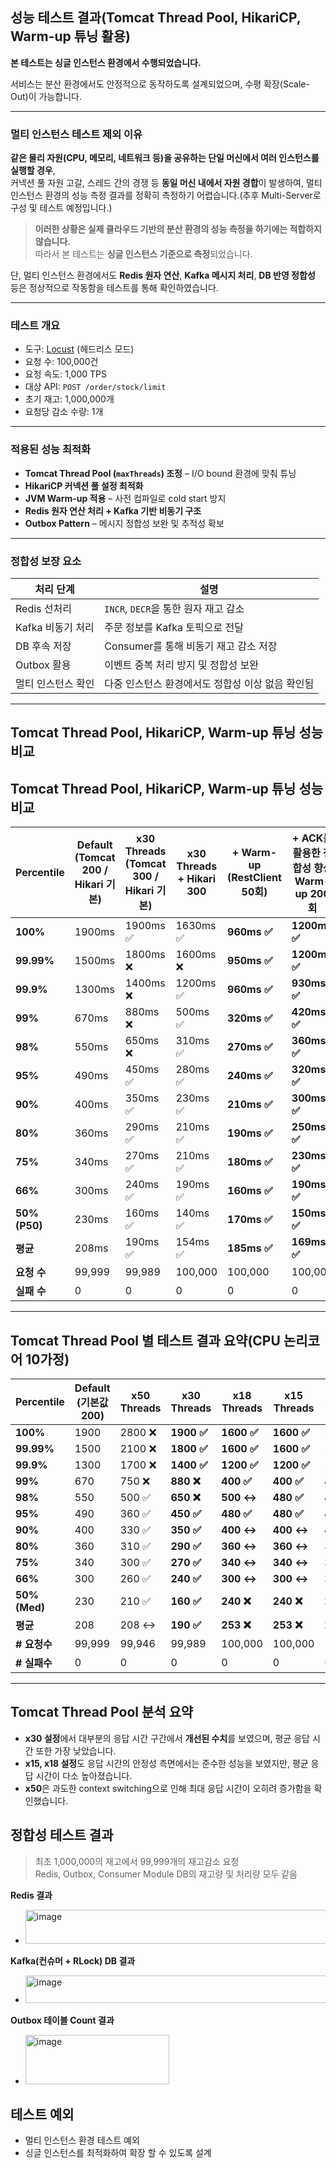 
## 성능 테스트 결과(Tomcat Thread Pool, HikariCP, Warm-up 튜닝 활용)

**본 테스트는 싱글 인스턴스 환경에서 수행되었습니다.**

서비스는 분산 환경에서도 안정적으로 동작하도록 설계되었으며, 수평 확장(Scale-Out)이 가능합니다.

---

### 멀티 인스턴스 테스트 제외 이유

**같은 물리 자원(CPU, 메모리, 네트워크 등)을 공유하는 단일 머신에서 여러 인스턴스를 실행할 경우**,  
커넥션 풀 자원 고갈, 스레드 간의 경쟁 등 **동일 머신 내에서 자원 경합**이 발생하여, 멀티 인스턴스 환경의 성능 측정 결과를 정확히 측정하기 어렵습니다.(추후 Multi-Server로 구성 및 테스트 예정입니다.)

> **이러한 상황은 실제 클라우드 기반의 분산 환경의 성능 측정을 하기에는 적합하지 않습니다.**  
> 따라서 본 테스트는 **싱글 인스턴스 기준으로 측정**되었습니다.

단, 멀티 인스턴스 환경에서도 **Redis 원자 연산**, **Kafka 메시지 처리**, **DB 반영 정합성** 등은 정상적으로 작동함을 테스트를 통해 확인하였습니다.

---

### 테스트 개요

- 도구: [Locust](https://locust.io/) (헤드리스 모드)
- 요청 수: 100,000건
- 요청 속도: 1,000 TPS
- 대상 API: `POST /order/stock/limit`
- 초기 재고: 1,000,000개
- 요청당 감소 수량: 1개

---

### 적용된 성능 최적화

- **Tomcat Thread Pool (`maxThreads`) 조정** – I/O bound 환경에 맞춰 튜닝
- **HikariCP 커넥션 풀 설정 최적화**
- **JVM Warm-up 적용** – 사전 컴파일로 cold start 방지
- **Redis 원자 연산 처리 + Kafka 기반 비동기 구조**
- **Outbox Pattern** – 메시지 정합성 보완 및 추적성 확보

---

### 정합성 보장 요소

| 처리 단계           | 설명 |
|--------------------|------|
| Redis 선처리        | `INCR`, `DECR`을 통한 원자 재고 감소 |
| Kafka 비동기 처리   | 주문 정보를 Kafka 토픽으로 전달 |
| DB 후속 저장        | Consumer를 통해 비동기 재고 감소 저장 |
| Outbox 활용         | 이벤트 중복 처리 방지 및 정합성 보완 |
| 멀티 인스턴스 확인 | 다중 인스턴스 환경에서도 정합성 이상 없음 확인됨 |

---


## Tomcat Thread Pool, HikariCP, Warm-up 튜닝 성능 비교

## Tomcat Thread Pool, HikariCP, Warm-up 튜닝 성능 비교

| Percentile    | Default<br>(Tomcat 200 / Hikari 기본) | x30 Threads<br>(Tomcat 300 / Hikari 기본) | x30 Threads + Hikari 300 | + Warm-up (RestClient 50회) | + ACK를 활용한 정합성 향상<br> Warm-up 200회|
|---------------|----------------------------------------|--------------------------------------------|----------------------------|-----------------------------|-------------------------------|
| **100%**      | 1900ms                                 | 1900ms ✅                                   | 1630ms ✅                  | **960ms ✅**                | **1200ms ✅**                 |
| **99.99%**    | 1500ms                                 | 1800ms ❌                                   | 1600ms ❌                  | **950ms ✅**                | **1200ms ✅**                 |
| **99.9%**     | 1300ms                                 | 1400ms ❌                                   | 1200ms ✅                  | **960ms ✅**                | **930ms ✅**                  |
| **99%**       | 670ms                                  | 880ms ❌                                   | 500ms ✅                   | **320ms ✅**                | **420ms ✅**                  |
| **98%**       | 550ms                                  | 650ms ❌                                   | 310ms ✅                   | **270ms ✅**                | **360ms ✅**                  |
| **95%**       | 490ms                                  | 450ms ✅                                   | 280ms ✅                   | **240ms ✅**                | **320ms ✅**                  |
| **90%**       | 400ms                                  | 350ms ✅                                   | 230ms ✅                   | **210ms ✅**                | **300ms ✅**                  |
| **80%**       | 360ms                                  | 290ms ✅                                   | 210ms ✅                   | **190ms ✅**                | **250ms ✅**                  |
| **75%**       | 340ms                                  | 270ms ✅                                   | 210ms ✅                   | **180ms ✅**                | **230ms ✅**                  |
| **66%**       | 300ms                                  | 240ms ✅                                   | 190ms ✅                   | **160ms ✅**                | **190ms ✅**                  |
| **50% (P50)** | 230ms                                  | 160ms ✅                                   | 140ms ✅                   | **170ms ✅**                | **150ms ✅**                  |
| **평균**        | 208ms                                  | 190ms ✅                                   | 154ms ✅                   | **185ms ✅**                | **169ms ✅**                  |
| **요청 수**      | 99,999                                 | 99,989                                     | 100,000                    | 100,000                     | 100,000                       |
| **실패 수**      | 0                                      | 0                                          | 0                          | 0                           | 0                             |



---

## Tomcat Thread Pool 별 테스트 결과 요약(CPU 논리코어 10가정)

| Percentile    | Default<br>(기본값 200) | x50 Threads | x30 Threads | x18 Threads | x15 Threads | x10 Threads |
| ------------- | -------------------- | ----------- | ----------- | ----------- | ----------- | ----------- |
| **100%**      | 1900                 | 2800 ❌      | **1900 ✅**  | **1600 ✅**  | **1600 ✅**  | **1600 ✅**  |
| **99.99%**    | 1500                 | 2100 ❌      | **1800 ✅**  | **1600 ✅**  | **1600 ✅**  | **1300 ✅**  |
| **99.9%**     | 1300                 | 1700 ❌      | **1400 ✅**  | **1200 ✅**  | **1200 ✅**  | **1200 ✅**  |
| **99%**       | 670                  | 750 ❌       | **880 ❌**   | **400 ✅**   | **400 ✅**   | **400 ✅**   |
| **98%**       | 550                  | 500 ✅       | **650 ❌**   | **500 ↔**   | **480 ✅**   | **440 ✅**   |
| **95%**       | 490                  | 360 ✅       | **450 ✅**   | **480 ✅**   | **480 ✅**   | **440 ✅**   |
| **90%**       | 400                  | 330 ✅       | **350 ✅**   | **400 ↔**   | **400 ↔**   | **400 ↔**   |
| **80%**       | 360                  | 310 ✅       | **290 ✅**   | **360 ↔**   | **360 ↔**   | **370 ❌**   |
| **75%**       | 340                  | 300 ✅       | **270 ✅**   | **340 ↔**   | **340 ↔**   | **350 ❌**   |
| **66%**       | 300                  | 260 ✅       | **240 ✅**   | **300 ↔**   | **300 ↔**   | **330 ❌**   |
| **50% (Med)** | 230                  | 210 ✅       | **160 ✅**   | **240 ❌**   | **240 ❌**   | **270 ❌**   |
| **평균**        | 208                  | 208 ↔       | **190 ✅**   | **253 ❌**   | **253 ❌**   | **264 ❌**   |
| **# 요청수**     | 99,999               | 99,946      | 99,989      | 100,000     | 100,000     | 100,000     |
| **# 실패수**     | 0                    | 0           | 0           | 0           | 0           | 0           |

---

## Tomcat Thread Pool 분석 요약

- **x30 설정**에서 대부분의 응답 시간 구간에서 **개선된 수치**를 보였으며, 평균 응답 시간 또한 가장 낮았습니다.
- **x15, x18 설정**도 응답 시간의 안정성 측면에서는 준수한 성능을 보였지만, 평균 응답 시간이 다소 높아졌습니다.
- **x50**은 과도한 context switching으로 인해 최대 응답 시간이 오히려 증가함을 확인했습니다.


## 정합성 테스트 결과
> 최초 1,000,000의 재고에서 99,999개의 재고감소 요청<br>
> Redis, Outbox, Consumer Module DB의 재고량 및 처리량 모두 같음

**Redis 결과**<br>

- <img width="543" height="54" alt="image" src="https://github.com/user-attachments/assets/86704bcb-befd-40a6-8b35-1696cf29b914" /><br>

**Kafka(컨슈머 + RLock) DB 결과** <br>

- <img width="1159" height="44" alt="image" src="https://github.com/user-attachments/assets/5bf991e2-f259-484c-9e47-78119b59862f" /><br>

**Outbox 테이블 Count 결과**<br>

- <img width="230" height="79" alt="image" src="https://github.com/user-attachments/assets/b7a22cec-9d0f-4a61-824a-f994299e9938" /><br>

## 테스트 예외
- 멀티 인스턴스 환경 테스트 예외
- 싱글 인스턴스를 최적화하여 확장 할 수 있도록 설계
